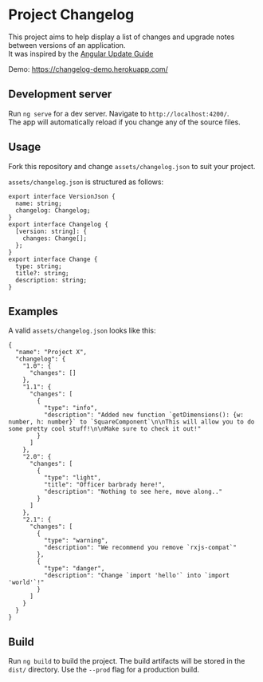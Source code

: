 # Project Changelog

This project aims to help display a list of changes and upgrade notes between versions of an application.  
It was inspired by the [Angular Update Guide](https://update.angular.io/)

Demo:  https://changelog-demo.herokuapp.com/

## Development server

Run `ng serve` for a dev server. Navigate to `http://localhost:4200/`.  
The app will automatically reload if you change any of the source files.

## Usage

Fork this repository and change `assets/changelog.json` to suit your project.

`assets/changelog.json` is structured as follows:
```
export interface VersionJson {
  name: string;
  changelog: Changelog;
}
export interface Changelog {
  [version: string]: {
    changes: Change[];
  };
}
export interface Change {
  type: string;
  title?: string;
  description: string;
}
```

## Examples

A valid `assets/changelog.json` looks like this:
```
{
  "name": "Project X",
  "changelog": {
    "1.0": {
      "changes": []
    },
    "1.1": {
      "changes": [
        {
          "type": "info",
          "description": "Added new function `getDimensions(): {w: number, h: number}` to `SquareComponent`\n\nThis will allow you to do some pretty cool stuff!\n\nMake sure to check it out!"
        }
      ]
    },
    "2.0": {
      "changes": [
        {
          "type": "light",
          "title": "Officer barbrady here!",
          "description": "Nothing to see here, move along.."
        }
      ]
    },
    "2.1": {
      "changes": [
        {
          "type": "warning",
          "description": "We recommend you remove `rxjs-compat`"
        },
        {
          "type": "danger",
          "description": "Change `import 'hello'` into `import 'world'`!"
        }
      ]
    }
  }
}

```


## Build

Run `ng build` to build the project. The build artifacts will be stored in the `dist/` directory. Use the `--prod` flag for a production build.
